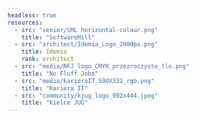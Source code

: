 ```yaml
---
headless: true
resources:
  - src: "senior/SML horizontal-colour.png"
    title: "SoftwareMill"
  - src: "architect/Idemia_Logo_2000px.png"
    title: Idemia
    rank: architect
  - src: "media/NFJ_logo_CMYK_przezroczyste_tlo.png"
    title: "No Fluff Jobs"
  - src: "media/karieraIT_500X331_rgb.png"
    title: "Kariera IT"
  - src: "community/kjug_logo_992x444.jpeg"
    title: "Kielce JUG"
---
```

